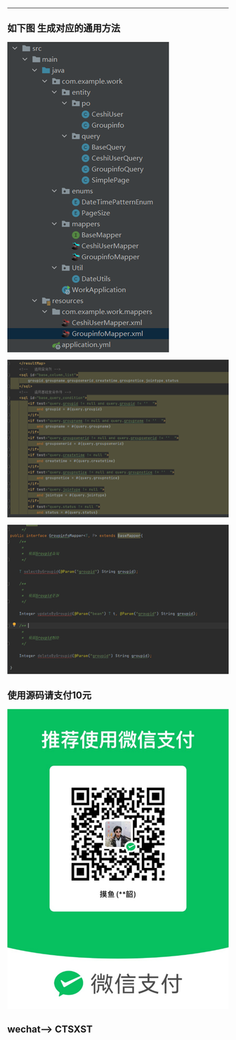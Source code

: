 ----
## 如下图 生成对应的通用方法
![image-20240528100712691](https://raw.githubusercontent.com/xssctt/typora_image/main/img/202405281008499.png)

![image-20240528100736695](https://raw.githubusercontent.com/xssctt/typora_image/main/img/202405281008926.png)

![image-20240528100755375](https://raw.githubusercontent.com/xssctt/typora_image/main/img/202405281008219.png)




## 使用源码请支付10元
![image-20240528154320599](https://raw.githubusercontent.com/xssctt/typora_image/main/img/202405281543097.png)

## wechat--> CTSXST
